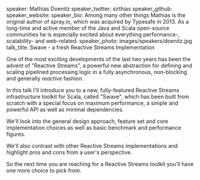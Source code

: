 speaker: Mathias Doenitz
speaker_twitter: sirthias
speaker_github: 
speaker_website: 
speaker_bio: Among many other things Mathias is the original author of spray.io, which was acquired by Typesafe in 2013. As a long-time and active member of the Java and Scala open-source communities he is especially excited about everything performance-, scalability- and web-related.
speaker_photo: images/speakers/doenitz.jpg
talk_title: Swave - a fresh Reactive Streams Implementation



One of the most exciting developments of the last two years has been the advent of "Reactive Streams", a powerful new abstraction for defining and scaling pipelined processing logic in a fully asynchronous, non-blocking and generally *reactive* fashion.

In this talk I'll introduce you to a new, fully-featured Reactive Streams infrastructure toolkit for Scala, called "Swave", which has been built from scratch with a special focus on maximum performance, a simple and powerful API as well as minimal dependencies.

We'll look into the general design approach, feature set and core implementation choices as well as basic benchmark and performance figures.

We'll also contrast with other Reactive Streams implementations and highlight pros and cons from a user's perspective.

So the next time you are reaching for a Reactive Streams toolkit you'll have one more choice to pick from.